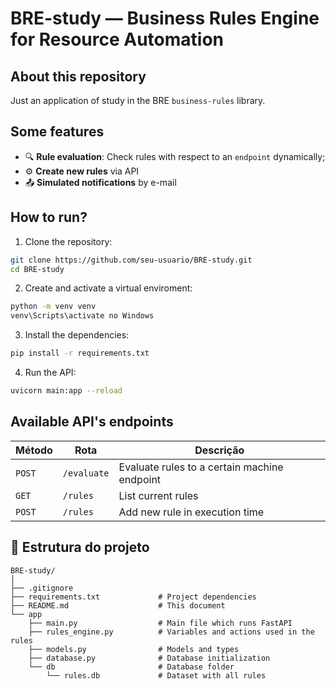 # BRE-study — Business Rules Engine for Resource Automation

## About this repository

Just an application of study in the BRE `business-rules` library.

## Some features

- 🔍 **Rule evaluation**: Check rules with respect to an `endpoint` dynamically;
- ⚙️ **Create new rules** via API
- 📤 **Simulated notifications** by e-mail

## How to run?

1. Clone the repository:

```bash
git clone https://github.com/seu-usuario/BRE-study.git
cd BRE-study
```

2. Create and activate a virtual enviroment:

```bash
python -m venv venv
venv\Scripts\activate no Windows
```

3. Install the dependencies:

```bash
pip install -r requirements.txt
```

4. Run the API:

```bash
uvicorn main:app --reload
```

## Available API's endpoints

| Método | Rota              | Descrição                                               |
|--------|-------------------|---------------------------------------------------------|
| `POST` | `/evaluate`       | Evaluate rules to a certain machine endpoint           |
| `GET`  | `/rules`          | List current rules                                     |
| `POST` | `/rules`          | Add new rule in execution time                         |


## 📄 Estrutura do projeto

```
BRE-study/
│
├── .gitignore
├── requirements.txt             # Project dependencies
├── README.md                    # This document
└── app
    ├── main.py                  # Main file which runs FastAPI
    ├── rules_engine.py          # Variables and actions used in the rules
    ├── models.py                # Models and types
    ├── database.py              # Database initialization
    └── db                       # Database folder
        └── rules.db             # Dataset with all rules
```